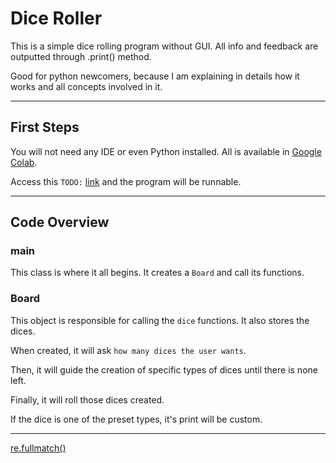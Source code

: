 # Dice Roller

This is a simple dice rolling program without GUI. All info and feedback are outputted through .print() method.

Good for python newcomers, because I am explaining in details how it works and all concepts involved in it.

---

## First Steps

You will not need any IDE or even Python installed. All is available in [Google Colab](https://colab.research.google.com/).

Access this `TODO:` [link](https://) and the program will be runnable.

---

## Code Overview

### main

This class is where it all begins. It creates a `Board` and call its functions.

### Board

This object is responsible for calling the `dice` functions. It also stores the dices.

When created, it will ask `how many dices the user wants`.

Then, it will guide the creation of specific types of dices until there is none left.

Finally, it will roll those dices created.

If the dice is one of the preset types, it's print will be custom.

---


[re.fullmatch()](https://docs.python.org/3/library/re.html#re.fullmatch)

